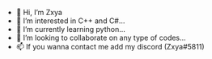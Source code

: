 - 👋 Hi, I’m Zxya
- 👀 I’m interested in C++ and C#...
- 🌱 I’m currently learning python...
- 💞️ I’m looking to collaborate on any type of codes...
- 📫 If you wanna contact me add my discord (Zxya#5811)
